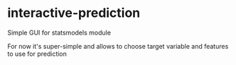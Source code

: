 # interactive-prediction
Simple GUI for statsmodels module


For now it's super-simple and allows to choose target variable and features to use for prediction
